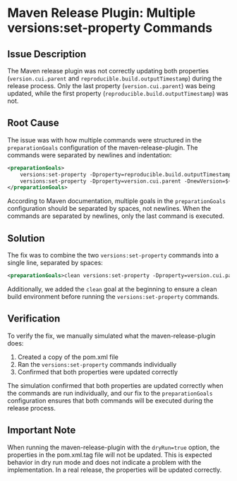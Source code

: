 # Maven Release Plugin: Multiple versions:set-property Commands

## Issue Description

The Maven release plugin was not correctly updating both properties (`version.cui.parent` and `reproducible.build.outputTimestamp`) during the release process. Only the last property (`version.cui.parent`) was being updated, while the first property (`reproducible.build.outputTimestamp`) was not.

## Root Cause

The issue was with how multiple commands were structured in the `preparationGoals` configuration of the maven-release-plugin. The commands were separated by newlines and indentation:

```xml
<preparationGoals>
    versions:set-property -Dproperty=reproducible.build.outputTimestamp -DnewVersion=${maven.build.timestamp} -DgenerateBackupPoms=false
    versions:set-property -Dproperty=version.cui.parent -DnewVersion=${given.parent.version} -DgenerateBackupPoms=false
</preparationGoals>
```

According to Maven documentation, multiple goals in the `preparationGoals` configuration should be separated by spaces, not newlines. When the commands are separated by newlines, only the last command is executed.

## Solution

The fix was to combine the two `versions:set-property` commands into a single line, separated by spaces:

```xml
<preparationGoals>clean versions:set-property -Dproperty=version.cui.parent -DnewVersion=${given.parent.version} -DgenerateBackupPoms=false versions:set-property -Dproperty=reproducible.build.outputTimestamp -DnewVersion=${maven.build.timestamp} -DgenerateBackupPoms=false</preparationGoals>
```

Additionally, we added the `clean` goal at the beginning to ensure a clean build environment before running the `versions:set-property` commands.

## Verification

To verify the fix, we manually simulated what the maven-release-plugin does:

1. Created a copy of the pom.xml file
2. Ran the `versions:set-property` commands individually
3. Confirmed that both properties were updated correctly

The simulation confirmed that both properties are updated correctly when the commands are run individually, and our fix to the `preparationGoals` configuration ensures that both commands will be executed during the release process.

## Important Note

When running the maven-release-plugin with the `dryRun=true` option, the properties in the pom.xml.tag file will not be updated. This is expected behavior in dry run mode and does not indicate a problem with the implementation. In a real release, the properties will be updated correctly.